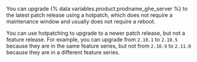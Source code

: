 You can upgrade {% data variables.product.prodname_ghe_server %} to the latest patch release using a hotpatch, which does not require a maintenance window and usually does not require a reboot. 

You can use hotpatching to upgrade to a newer patch release, but not a feature release. For example, you can upgrade from `2.10.1` to `2.10.5` because they are in the same feature series, but not from `2.10.9` to `2.11.0` because they are in a different feature series.
